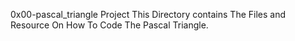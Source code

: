 0x00-pascal_triangle Project
This Directory contains The Files and Resource On How To Code The Pascal Triangle.

